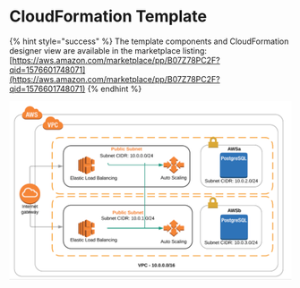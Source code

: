 # CloudFormation Template

{% hint style="success" %}
The template components and CloudFormation designer view are available in the marketplace listing: [https://aws.amazon.com/marketplace/pp/B07Z78PC2F?qid=1576601748071](https://aws.amazon.com/marketplace/pp/B07Z78PC2F?qid=1576601748071)
{% endhint %}

![uchaininfo AWS Topology Diagram ](../../../../.gitbook/assets/cloud-formation-template.png)


